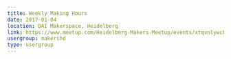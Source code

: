 ```yaml
---
title: Weekly Making Hours
date: 2017-01-04
location: DAI Makerspace, Heidelberg
link: https://www.meetup.com/Heidelberg-Makers-Meetup/events/xtqvnlywcbgb/
usergroup: makershd
type: usergroup
---
```

